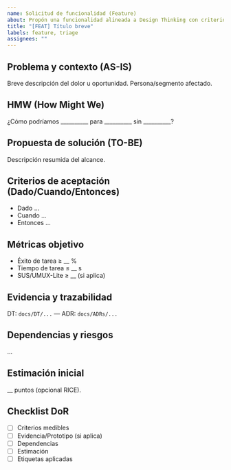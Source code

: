 ```yaml
---
name: Solicitud de funcionalidad (Feature)
about: Propón una funcionalidad alineada a Design Thinking con criterios medibles
title: "[FEAT] Título breve"
labels: feature, triage
assignees: ""
---
```


## Problema y contexto (AS-IS)
Breve descripción del dolor u oportunidad. Persona/segmento afectado.

## HMW (How Might We)
¿Cómo podríamos __________ para __________ sin __________?

## Propuesta de solución (TO-BE)
Descripción resumida del alcance.

## Criterios de aceptación (Dado/Cuando/Entonces)
- Dado …
- Cuando …
- Entonces …

## Métricas objetivo
- Éxito de tarea ≥ __ %
- Tiempo de tarea ≤ __ s
- SUS/UMUX-Lite ≥ __ (si aplica)

## Evidencia y trazabilidad
DT: `docs/DT/...` — ADR: `docs/ADRs/...`

## Dependencias y riesgos
...

## Estimación inicial
__ puntos (opcional RICE).

## Checklist DoR
- [ ] Criterios medibles
- [ ] Evidencia/Prototipo (si aplica)
- [ ] Dependencias
- [ ] Estimación
- [ ] Etiquetas aplicadas

